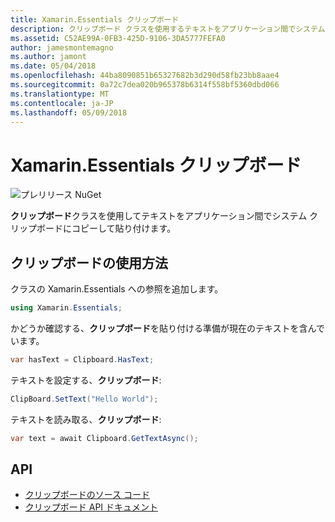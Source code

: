 ```yaml
---
title: Xamarin.Essentials クリップボード
description: クリップボード クラスを使用するテキストをアプリケーション間でシステム クリップボードにコピーして貼り付けることができます。
ms.assetid: C52AE99A-0FB3-425D-9106-3DA5777FEFA0
author: jamesmontemagno
ms.author: jamont
ms.date: 05/04/2018
ms.openlocfilehash: 44ba8090851b65327682b3d290d58fb23bb8aae4
ms.sourcegitcommit: 0a72c7dea020b965378b6314f558bf5360dbd066
ms.translationtype: MT
ms.contentlocale: ja-JP
ms.lasthandoff: 05/09/2018
---
```

# <a name="xamarinessentials-clipboard"></a>Xamarin.Essentials クリップボード

![プレリリース NuGet](~/media/shared/pre-release.png)

**クリップボード**クラスを使用してテキストをアプリケーション間でシステム クリップボードにコピーして貼り付けます。

## <a name="using-clipboard"></a>クリップボードの使用方法

クラスの Xamarin.Essentials への参照を追加します。

```csharp
using Xamarin.Essentials;
```

かどうか確認する、**クリップボード**を貼り付ける準備が現在のテキストを含んでいます。

```csharp
var hasText = Clipboard.HasText;
```

テキストを設定する、**クリップボード**:

```csharp
ClipBoard.SetText("Hello World");
```

テキストを読み取る、**クリップボード**:

```csharp
var text = await Clipboard.GetTextAsync();
```

## <a name="api"></a>API

- [クリップボードのソース コード](https://github.com/xamarin/Essentials/tree/master/Essentials/Clipboard)
- [クリップボード API ドキュメント](xref:Xamarin.Essentials.Clipboard)

